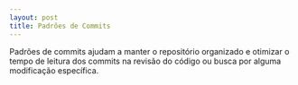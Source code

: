```yaml
---
layout: post
title: Padrões de Commits
---
```


Padrões de commits ajudam a manter o repositório organizado e otimizar o tempo de leitura dos commits na revisão do código ou busca por alguma modificação específica.